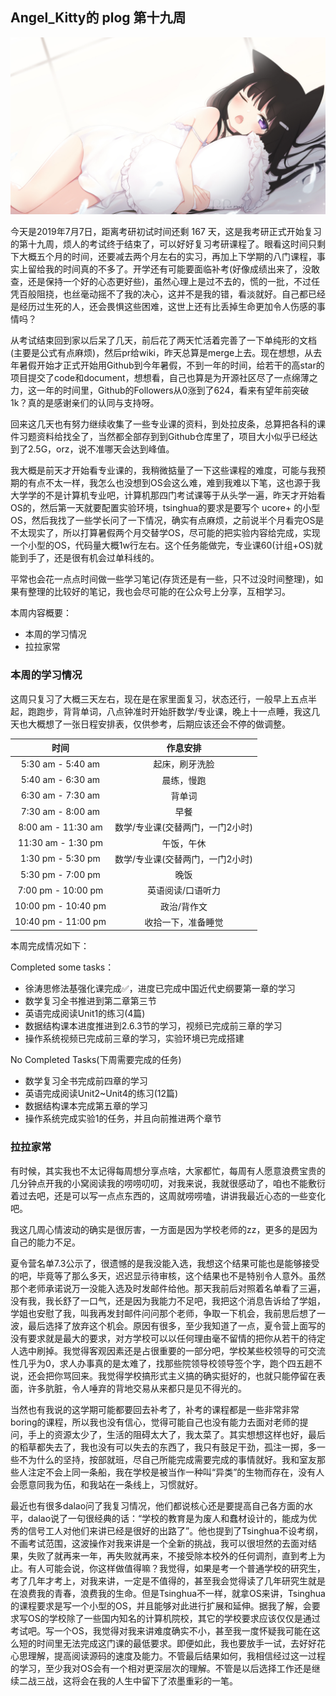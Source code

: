 ## Angel_Kitty的 plog 第十九周

![plog19](./sources/2019_07_07/figure/page.jpg)

今天是2019年7月7日，距离考研初试时间还剩 167 天，这是我考研正式开始复习的第十九周，烦人的考试终于结束了，可以好好复习考研课程了。眼看这时间只剩下大概五个月的时间，还要减去两个月左右的实习，再加上下学期的八门课程，事实上留给我的时间真的不多了。开学还有可能要面临补考(好像成绩出来了，没敢查，还是保持一个好的心态更好些)，虽然心理上是过不去的，慌的一批，不过任凭百般阻挠，也丝毫动摇不了我的决心，这并不是我的错，看淡就好。自己都已经是经历过生死的人，还会畏惧这些困难，这世上还有比丢掉生命更加令人伤感的事情吗？

从考试结束回到家以后呆了几天，前后花了两天忙活着完善了一下单纯形的文档(主要是公式有点麻烦)，然后pr给wiki，昨天总算是merge上去。现在想想，从去年暑假开始才正式开始用Github到今年暑假，不到一年的时间，给若干的高star的项目提交了code和document，想想看，自己也算是为开源社区尽了一点绵薄之力，这一年的时间里，Github的Followers从0涨到了624，看来有望年前突破1k？真的是感谢亲们的认同与支持呀。

回来这几天也有努力继续收集了一些专业课的资料，到处拉皮条，总算把各科的课件习题资料给找全了，当然都全部存到到Github仓库里了，项目大小似乎已经达到了2.5G，orz，说不准哪天会达到峰值。

我大概是前天才开始看专业课的，我稍微掂量了一下这些课程的难度，可能与我预期的有点不太一样，我怎么也没想到OS会这么难，难到我难以下笔，这也源于我大学学的不是计算机专业吧，计算机那四门考试课等于从头学一遍，昨天才开始看OS的，然后第一天就要配置实验环境，tsinghua的要求是要写个 ucore+ 的小型OS，然后我找了一些学长问了一下情况，确实有点麻烦，之前说半个月看完OS是不太现实了，所以打算暑假两个月交替学OS，尽可能的把实验内容给完成，实现一个小型的OS，代码量大概1w行左右。这个任务能做完，专业课60(计组+OS)就能到手了，还是很有机会过单科线的。

平常也会花一点点时间做一些学习笔记(存货还是有一些，只不过没时间整理)，如果有整理的比较好的笔记，我也会尽可能的在公众号上分享，互相学习。

本周内容概要：

- 本周的学习情况
- 拉拉家常

### 本周的学习情况

这周只复习了大概三天左右，现在是在家里面复习，状态还行，一般早上五点半起，跑跑步，背背单词，八点钟准时开始肝数学/专业课，晚上十一点睡，我这几天也大概想了一张日程安排表，仅供参考，后期应该还会不停的做调整。

|        时间         |             作息安排             |
| :-----------------: | :------------------------------: |
|  5:30 am - 5:40 am  |          起床，刷牙洗脸          |
|  5:40 am - 6:30 am  |            晨练，慢跑            |
|  6:30 am - 7:30 am  |              背单词              |
|  7:30 am - 8:00 am  |               早餐               |
| 8:00 am - 11:30 am  | 数学/专业课(交替两门，一门2小时) |
| 11:30 am - 1:30 pm  |            午饭，午休            |
|  1:30 pm - 5:30 pm  | 数学/专业课(交替两门，一门2小时) |
|  5:30 pm - 7:00 pm  |               晚饭               |
| 7:00 pm - 10:00 pm  |        英语阅读/口语听力         |
| 10:00 pm - 10:40 pm |           政治/背作文            |
| 10:40 pm - 11:00 pm |        收拾一下，准备睡觉        |

本周完成情况如下：

Completed some tasks：

- 徐涛思修法基强化课完成✅，进度已完成中国近代史纲要第一章的学习
- 数学复习全书推进到第二章第三节
- 英语完成阅读Unit1的练习(4篇)
- 数据结构课本进度推进到2.6.3节的学习，视频已完成前三章的学习
- 操作系统视频已完成前三章的学习，实验环境已完成搭建

No Completed Tasks(下周需要完成的任务)

- 数学复习全书完成前四章的学习
- 英语完成阅读Unit2~Unit4的练习(12篇)
- 数据结构课本完成第五章的学习
- 操作系统完成实验1的任务，并且向前推进两个章节

### 拉拉家常

有时候，其实我也不太记得每周想分享点啥，大家都忙，每周有人愿意浪费宝贵的几分钟点开我的小窝阅读我的唠唠叨叨，对我来说，我就很感动了，咱也不能敷衍着过去吧，还是可以写一点点东西的，这周就唠唠嗑，讲讲我最近心态的一些变化吧。

我这几周心情波动的确实是很厉害，一方面是因为学校老师的zz，更多的是因为自己的能力不足。

夏令营名单7.3公示了，很遗憾的是我没能入选，我想这个结果可能也是能够接受的吧，毕竟等了那么多天，迟迟显示待审核，这个结果也不是特别令人意外。虽然那个老师承诺说万一没能入选及时发邮件给他。那天我前后对照着名单看了三遍，没有我，我长舒了一口气，还是因为我能力不足吧，我把这个消息告诉给了学姐，学姐也安慰了我，叫我再发封邮件问问那个老师，争取一下机会，我前思后想了一波，最后选择了放弃这个机会。原因有很多，至少我知道了一点，夏令营上面写的没有要求就是最大的要求，对方学校可以以任何理由毫不留情的把你从若干的待定人选中刷掉。我觉得客观因素还是占很重要的一部分吧，学校某些校领导的可交流性几乎为0，求人办事真的是太难了，找那些院领导校领导签个字，跑个四五趟不说，还会把你骂回来。我觉得学校搞形式主义搞的确实挺好的，也就只能停留在表面，许多肮脏，令人唾弃的背地交易从来都只是见不得光的。

当然也有我说的这学期可能都要回去补考了，补考的课程都是一些非常非常boring的课程，所以我也没有信心，觉得可能自己也没有能力去面对老师的提问，手上的资源太少了，生活的阻碍太大了，我太菜了。其实想想这样也好，最后的稻草都失去了，我也没有可以失去的东西了，我只有鼓足干劲，孤注一掷，多一些不为什么的坚持，按部就班，尽自己所能完成需要完成的事情就好。我和室友那些人注定不会上同一条船，我在学校是被当作一种叫“异类”的生物而存在，没有人会愿意同我为伍，和我站在一条线上，习惯就好。

最近也有很多dalao问了我复习情况，他们都说核心还是要提高自己各方面的水平，dalao说了一句很经典的话：“学校的教育是为废人和蠢材设计的，能成为优秀的信号工人对他们来讲已经是很好的出路了”。他也提到了Tsinghua不设考纲，不画考试范围，这波操作对我来讲是一个全新的挑战，我可以很坦然的去面对结果，失败了就再来一年，再失败就再来，不接受除本校外的任何调剂，直到考上为止。有人可能会说，你这样做值得嘛？我觉得，如果是考一个普通学校的研究生，考了几年才考上，对我来讲，一定是不值得的，甚至我会觉得读了几年研究生就是在浪费我的青春，浪费我的生命。但是Tsinghua不一样，就拿OS来讲，Tsinghua的课程要求是写一个小型的OS，并且能够对此进行扩展和延伸。据我了解，会要求写OS的学校除了一些国内知名的计算机院校，其它的学校要求应该仅仅是通过考试吧。写一个OS，我觉得对我来讲难度确实不小，甚至我一度怀疑我可能在这么短的时间里无法完成这门课的最低要求。即便如此，我也要放手一试，去好好花心思理解，提高阅读源码的速度及能力。不管最后结果如何，我相信经过这一过程的学习，至少我对OS会有一个相对更深层次的理解。不管是以后选择工作还是继续二战三战，这将会在我的人生中留下了浓墨重彩的一笔。